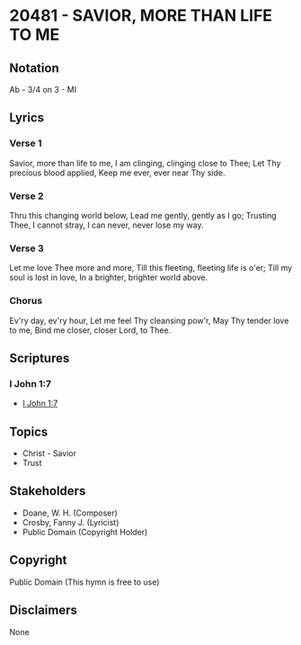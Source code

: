 # 20481 - SAVIOR, MORE THAN LIFE TO ME

## Notation

Ab - 3/4 on 3 - MI

## Lyrics

### Verse 1

Savior, more than life to me, I am clinging, clinging close to Thee; Let Thy precious blood applied, Keep me ever, ever near Thy side.

### Verse 2

Thru this changing world below, Lead me gently, gently as I go; Trusting Thee, I cannot stray, I can never, never lose my way.

### Verse 3

Let me love Thee more and more, Till this fleeting, fleeting life is o'er; Till my soul is lost in love, In a brighter, brighter world above.

### Chorus

Ev'ry day,  ev'ry hour, Let me feel Thy cleansing pow'r, May Thy tender love to me, Bind me closer, closer Lord, to Thee.


## Scriptures

### I John 1:7

- [I John 1:7](https://www.biblegateway.com/passage/?search=I%20John%201%3A7)


## Topics

- Christ - Savior
- Trust

## Stakeholders

- Doane, W. H. (Composer)
- Crosby, Fanny J. (Lyricist)
- Public Domain (Copyright Holder)

## Copyright

Public Domain
(This hymn is free to use)

## Disclaimers

None

